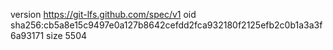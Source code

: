 version https://git-lfs.github.com/spec/v1
oid sha256:cb5a8e15c9497e0a127b8642cefdd2fca932180f2125efb2c0b1a3a3f6a93171
size 5504
